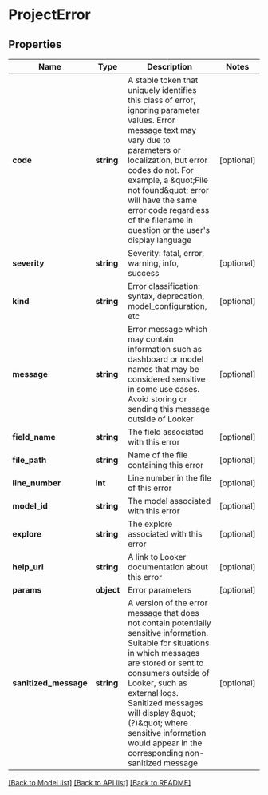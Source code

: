 # ProjectError

## Properties
Name | Type | Description | Notes
------------ | ------------- | ------------- | -------------
**code** | **string** | A stable token that uniquely identifies this class of error, ignoring parameter values. Error message text may vary due to parameters or localization, but error codes do not. For example, a \&quot;File not found\&quot; error will have the same error code regardless of the filename in question or the user&#39;s display language | [optional] 
**severity** | **string** | Severity: fatal, error, warning, info, success | [optional] 
**kind** | **string** | Error classification: syntax, deprecation, model_configuration, etc | [optional] 
**message** | **string** | Error message which may contain information such as dashboard or model names that may be considered sensitive in some use cases. Avoid storing or sending this message outside of Looker | [optional] 
**field_name** | **string** | The field associated with this error | [optional] 
**file_path** | **string** | Name of the file containing this error | [optional] 
**line_number** | **int** | Line number in the file of this error | [optional] 
**model_id** | **string** | The model associated with this error | [optional] 
**explore** | **string** | The explore associated with this error | [optional] 
**help_url** | **string** | A link to Looker documentation about this error | [optional] 
**params** | **object** | Error parameters | [optional] 
**sanitized_message** | **string** | A version of the error message that does not contain potentially sensitive information. Suitable for situations in which messages are stored or sent to consumers outside of Looker, such as external logs. Sanitized messages will display \&quot;(?)\&quot; where sensitive information would appear in the corresponding non-sanitized message | [optional] 

[[Back to Model list]](../README.md#documentation-for-models) [[Back to API list]](../README.md#documentation-for-api-endpoints) [[Back to README]](../README.md)


